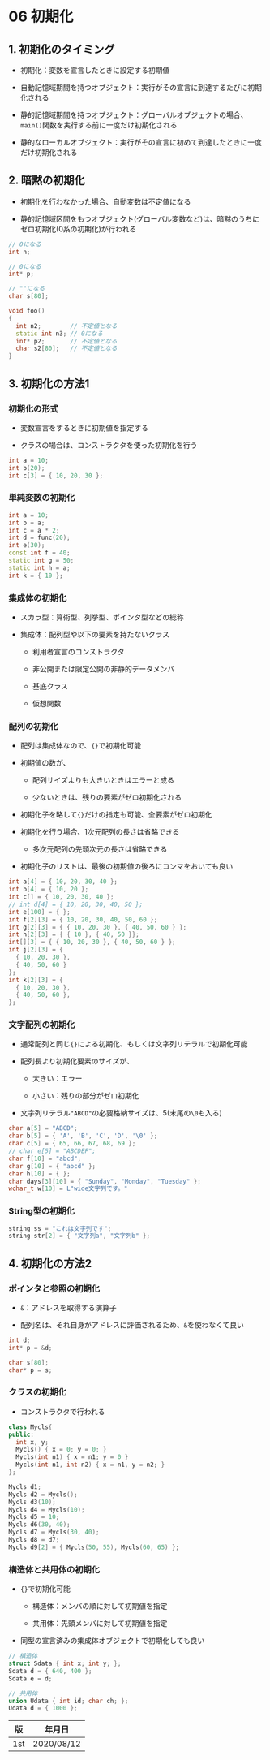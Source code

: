 06 初期化
========

## 1. 初期化のタイミング

* 初期化：変数を宣言したときに設定する初期値

* 自動記憶域期間を持つオブジェクト：実行がその宣言に到達するたびに初期化される

* 静的記憶域期間を持つオブジェクト：グローバルオブジェクトの場合、`main()`関数を実行する前に一度だけ初期化される

* 静的なローカルオブジェクト：実行がその宣言に初めて到達したときに一度だけ初期化される



## 2. 暗黙の初期化

* 初期化を行わなかった場合、自動変数は不定値になる

* 静的記憶域区間をもつオブジェクト(グローバル変数など)は、暗黙のうちにゼロ初期化(0系の初期化)が行われる

```cpp
// 0になる
int n;

// 0になる
int* p;

// ""になる
char s[80];

void foo()
{
  int n2;        // 不定値となる
  static int n3; // 0になる
  int* p2;       // 不定値となる
  char s2[80];   // 不定値となる
}
```



## 3. 初期化の方法1

### 初期化の形式

* 変数宣言をするときに初期値を指定する

* クラスの場合は、コンストラクタを使った初期化を行う

```cpp
int a = 10;
int b(20);
int c[3] = { 10, 20, 30 };
```



### 単純変数の初期化

```cpp
int a = 10;
int b = a;
int c = a * 2;
int d = func(20);
int e(30);
const int f = 40;
static int g = 50;
static int h = a;
int k = { 10 };
```



### 集成体の初期化

* スカラ型：算術型、列挙型、ポインタ型などの総称

* 集成体：配列型や以下の要素を持たないクラス

  * 利用者宣言のコンストラクタ

  * 非公開または限定公開の非静的データメンバ

  * 基底クラス

  * 仮想関数



### 配列の初期化

* 配列は集成体なので、`{}`で初期化可能

* 初期値の数が、

  * 配列サイズよりも大きいときはエラーと成る

  * 少ないときは、残りの要素がゼロ初期化される

* 初期化子を略して`{}`だけの指定も可能、全要素がゼロ初期化

* 初期化を行う場合、1次元配列の長さは省略できる

  * 多次元配列の先頭次元の長さは省略できる

* 初期化子のリストは、最後の初期値の後ろにコンマをおいても良い

```cpp
int a[4] = { 10, 20, 30, 40 };
int b[4] = { 10, 20 };
int c[] = { 10, 20, 30, 40 };
// int d[4] = { 10, 20, 30, 40, 50 };
int e[100] = { };
int f[2][3] = { 10, 20, 30, 40, 50, 60 };
int g[2][3] = { { 10, 20, 30 }, { 40, 50, 60 } };
int h[2][3] = { { 10 }, { 40, 50 }};
int[][3] = { { 10, 20, 30 }, { 40, 50, 60 } };
int j[2][3] = {
  { 10, 20, 30 },
  { 40, 50, 60 }
};
int k[2][3] = {
  { 10, 20, 30 },
  { 40, 50, 60 },
};
```



### 文字配列の初期化

* 通常配列と同じ`{}`による初期化、もしくは文字列リテラルで初期化可能

* 配列長より初期化要素のサイズが、

  * 大きい：エラー

  * 小さい：残りの部分がゼロ初期化

* 文字列リテラル`"ABCD"`の必要格納サイズは、5(末尾の`\0`も入る)

```cpp
char a[5] = "ABCD";
char b[5] = { 'A', 'B', 'C', 'D', '\0' };
char c[5] = { 65, 66, 67, 68, 69 };
// char e[5] = "ABCDEF";
char f[10] = "abcd";
char g[10] = { "abcd" };
char h[10] = { };
char days[3][10] = { "Sunday", "Monday", "Tuesday" };
wchar_t w[10] = L"wide文字列です。"
```



### String型の初期化

```cpp
string ss = "これは文字列です";
string str[2] = { "文字列a", "文字列b" };
```



## 4. 初期化の方法2

### ポインタと参照の初期化

* `&`：アドレスを取得する演算子

* 配列名は、それ自身がアドレスに評価されるため、`&`を使わなくて良い

```cpp
int d;
int* p = &d;

char s[80];
char* p = s;
```



### クラスの初期化

* コンストラクタで行われる

```cpp
class Mycls{
public:
  int x, y;
  Mycls() { x = 0; y = 0; }
  Mycls(int n1) { x = n1; y = 0 }
  Mycls(int n1, int n2) { x = n1, y = n2; }
};

Mycls d1;
Mycls d2 = Mycls();
Mycls d3(10);
Mycls d4 = Mycls(10);
Mycls d5 = 10;
Mycls d6(30, 40);
Mycls d7 = Mycls(30, 40);
Mycls d8 = d7;
Mycls d9[2] = { Mycls(50, 55), Mycls(60, 65) };
```



### 構造体と共用体の初期化

* `{}`で初期化可能

  * 構造体：メンバの順に対して初期値を指定

  * 共用体：先頭メンバに対して初期値を指定

* 同型の宣言済みの集成体オブジェクトで初期化しても良い

```cpp
// 構造体
struct Sdata { int x; int y; };
Sdata d = { 640, 400 };
Sdata e = d;

// 共用体
union Udata { int id; char ch; };
Udata d = { 1000 };
```



| 版  | 年月日     |
| --- | ---------- |
| 1st | 2020/08/12 |
